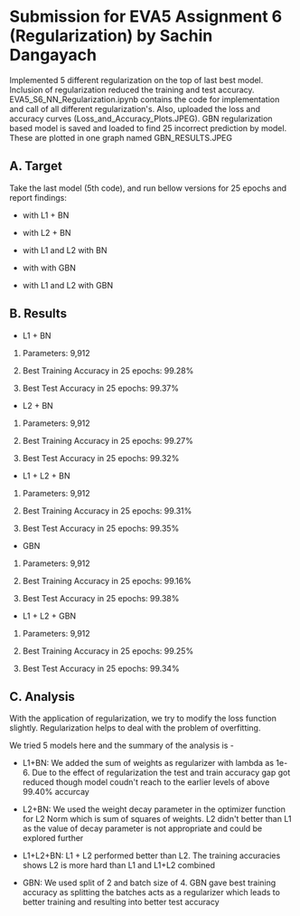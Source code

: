 # Submission for EVA5 Assignment 6 (Regularization) by Sachin Dangayach

Implemented 5 different regularization on the top of last best model. Inclusion of regularization reduced the training and test accuracy. 
EVA5_S6_NN_Regularization.ipynb contains the code for implementation and call of all different regularization's. Also, uploaded the loss and accuracy curves (Loss_and_Accuracy_Plots.JPEG).
GBN regularization based model is saved and loaded to find 25 incorrect prediction by model. These are plotted in one graph named GBN_RESULTS.JPEG
  
  

## A. Target

Take the last model (5th code), and run bellow versions for 25 epochs and report findings:

  

* with L1 + BN

* with L2 + BN

* with L1 and L2 with BN

* with with GBN

* with L1 and L2 with GBN

  

## B. Results

* L1 + BN

1. Parameters: 9,912

2. Best Training Accuracy in 25 epochs: 99.28%

3. Best Test Accuracy in 25 epochs: 99.37%

* L2 + BN

1. Parameters: 9,912

2. Best Training Accuracy in 25 epochs: 99.27%

3. Best Test Accuracy in 25 epochs: 99.32%

* L1 + L2 + BN

1. Parameters: 9,912

2. Best Training Accuracy in 25 epochs: 99.31%

3. Best Test Accuracy in 25 epochs: 99.35%

* GBN

1. Parameters: 9,912

2. Best Training Accuracy in 25 epochs: 99.16%

3. Best Test Accuracy in 25 epochs: 99.38%

* L1 + L2 + GBN

1. Parameters: 9,912

2. Best Training Accuracy in 25 epochs: 99.25%

3. Best Test Accuracy in 25 epochs: 99.34%

## C. Analysis

  

With the application of regularization, we try to modify the loss function slightly. Regularization helps to deal with the problem of overfitting.

We tried 5 models here and the summary of the analysis is -

* L1+BN: We added the sum of weights as regularizer with lambda as 1e-6. Due to the effect of regularization the test and train accuracy gap got reduced though model coudn't reach to the earlier levels of above 99.40% accurcay

* L2+BN: We used the weight decay parameter in the optimizer function for L2 Norm which is sum of squares of weights. L2 didn't better than L1 as the value of decay parameter is not appropriate and could be explored further

* L1+L2+BN: L1 + L2 performed better than L2. The training accuracies shows L2 is more hard than L1 and L1+L2 combined

* GBN: We used split of 2 and batch size of 4. GBN gave best training accuracy as splitting the batches acts as a regularizer which leads to better training and resulting into better test accuracy
